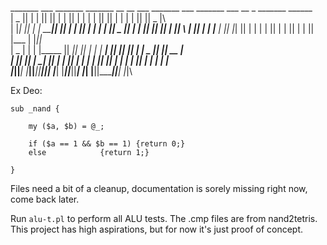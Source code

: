  _______  ___   _______  _______  __   __  ___   _______      ___  _______  ___   __    _  _______  ______   \
|  _    ||   | |       ||       ||  | |  ||   | |       |    |   ||       ||   | |  |  | ||       ||    _ |\  
| |_|   ||   | |  _____||       ||  | |  ||   | |_     _|    |   ||   _   ||   | |   |_| ||    ___||   | || \ 
|       ||   | | |_____ |       ||  |_|  ||   |   |   |      |   ||  | |  ||   | |       ||   |___ |   |_||_ \
|  _   | |   | |_____  ||      _||       ||   |   |   |   ___|   ||  |_|  ||   | |  _    ||    ___||    __  |\
| |_|   ||   |  _____| ||     |_ |       ||   |   |   |  |       ||       ||   | | | |   ||   |___ |   |  | |\
|_______||___| |_______||_______||_______||___|   |___|  |_______||_______||___| |_|  |__||_______||___|  |_|\


Ex Deo:

```
sub _nand {

	my ($a, $b) = @_;
	
	if ($a == 1 && $b == 1) {return 0;}
	else 			{return 1;}

}

```

Files need a bit of a cleanup, documentation is sorely missing right now, come back later.

Run ```alu-t.pl``` to perform all ALU tests. The .cmp files are from nand2tetris.\
This project has high aspirations, but for now it's just proof of concept.





